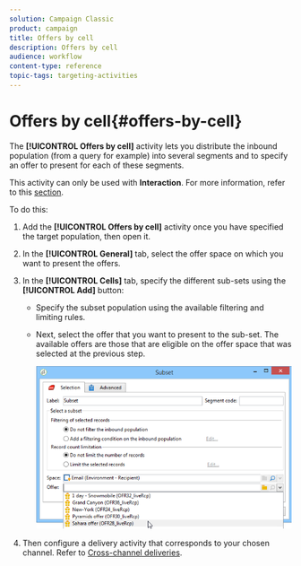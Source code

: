 ```yaml
---
solution: Campaign Classic
product: campaign
title: Offers by cell
description: Offers by cell
audience: workflow
content-type: reference
topic-tags: targeting-activities
---
```


# Offers by cell{#offers-by-cell}

The **[!UICONTROL Offers by cell]** activity lets you distribute the inbound population (from a query for example) into several segments and to specify an offer to present for each of these segments.

This activity can only be used with **Interaction**. For more information, refer to this [section](../../interaction/using/about-outbound-channels.md).

To do this:

1. Add the **[!UICONTROL Offers by cell]** activity once you have specified the target population, then open it.
1. In the **[!UICONTROL General]** tab, select the offer space on which you want to present the offers.
1. In the **[!UICONTROL Cells]** tab, specify the different sub-sets using the **[!UICONTROL Add]** button:

    * Specify the subset population using the available filtering and limiting rules.
    * Next, select the offer that you want to present to the sub-set. The available offers are those that are eligible on the offer space that was selected at the previous step.
    
      ![](assets/int_offer_per_cell1.png)

1. Then configure a delivery activity that corresponds to your chosen channel. Refer to [Cross-channel deliveries](../../workflow/using/cross-channel-deliveries.md).

